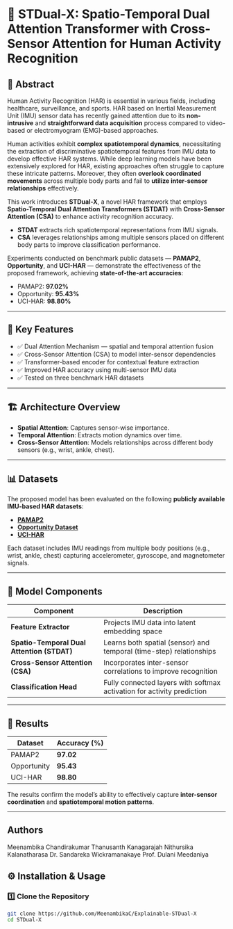 # 🧠 STDual-X: Spatio-Temporal Dual Attention Transformer with Cross-Sensor Attention for Human Activity Recognition

## 📄 Abstract
Human Activity Recognition (HAR) is essential in various fields, including healthcare, surveillance, and sports. HAR based on Inertial Measurement Unit (IMU) sensor data has recently gained attention due to its **non-intrusive** and **straightforward data acquisition** process compared to video-based or electromyogram (EMG)-based approaches.  

Human activities exhibit **complex spatiotemporal dynamics**, necessitating the extraction of discriminative spatiotemporal features from IMU data to develop effective HAR systems. While deep learning models have been extensively explored for HAR, existing approaches often struggle to capture these intricate patterns. Moreover, they often **overlook coordinated movements** across multiple body parts and fail to **utilize inter-sensor relationships** effectively.

This work introduces **STDual-X**, a novel HAR framework that employs **Spatio-Temporal Dual Attention Transformers (STDAT)** with **Cross-Sensor Attention (CSA)** to enhance activity recognition accuracy.  
- **STDAT** extracts rich spatiotemporal representations from IMU signals.  
- **CSA** leverages relationships among multiple sensors placed on different body parts to improve classification performance.  

Experiments conducted on benchmark public datasets — **PAMAP2**, **Opportunity**, and **UCI-HAR** — demonstrate the effectiveness of the proposed framework, achieving **state-of-the-art accuracies**:
- PAMAP2: **97.02%**
- Opportunity: **95.43%**
- UCI-HAR: **98.80%**

---

## 🧩 Key Features
- ✅ Dual Attention Mechanism — spatial and temporal attention fusion  
- ✅ Cross-Sensor Attention (CSA) to model inter-sensor dependencies  
- ✅ Transformer-based encoder for contextual feature extraction  
- ✅ Improved HAR accuracy using multi-sensor IMU data  
- ✅ Tested on three benchmark HAR datasets  

---

## 🏗️ Architecture Overview


- **Spatial Attention**: Captures sensor-wise importance.  
- **Temporal Attention**: Extracts motion dynamics over time.  
- **Cross-Sensor Attention**: Models relationships across different body sensors (e.g., wrist, ankle, chest).  

---

## 📊 Datasets
The proposed model has been evaluated on the following **publicly available IMU-based HAR datasets**:
- **[PAMAP2](https://archive.ics.uci.edu/ml/datasets/pamap2+physical+activity+monitoring)**  
- **[Opportunity Dataset](https://archive.ics.uci.edu/ml/datasets/Opportunity+Activity+Recognition)**  
- **[UCI-HAR](https://archive.ics.uci.edu/ml/datasets/human+activity+recognition+using+smartphones)**  

Each dataset includes IMU readings from multiple body positions (e.g., wrist, ankle, chest) capturing accelerometer, gyroscope, and magnetometer signals.

---

## 🧠 Model Components
| Component | Description |
|------------|-------------|
| **Feature Extractor** | Projects IMU data into latent embedding space |
| **Spatio-Temporal Dual Attention (STDAT)** | Learns both spatial (sensor) and temporal (time-step) relationships |
| **Cross-Sensor Attention (CSA)** | Incorporates inter-sensor correlations to improve recognition |
| **Classification Head** | Fully connected layers with softmax activation for activity prediction |

---

## 🚀 Results
| Dataset | Accuracy (%) |
|----------|---------------|
| PAMAP2 | **97.02** |
| Opportunity | **95.43** |
| UCI-HAR | **98.80** |

The results confirm the model’s ability to effectively capture **inter-sensor coordination** and **spatiotemporal motion patterns**.

---
## Authors
Meenambika Chandirakumar
Thanusanth Kanagarajah
Nithursika Kalanatharasa
Dr. Sandareka Wickramanakaye
Prof. Dulani Meedaniya
## ⚙️ Installation & Usage

### 1️⃣ Clone the Repository
```bash
git clone https://github.com/MeenambikaC/Explainable-STDual-X
cd STDual-X
